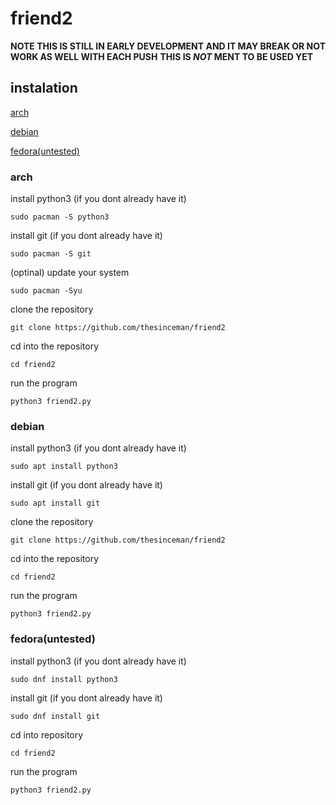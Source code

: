# friend2

**NOTE THIS IS STILL IN EARLY DEVELOPMENT AND IT MAY BREAK OR NOT WORK AS WELL WITH EACH PUSH**
**THIS IS *NOT* MENT TO BE USED YET**

## instalation
[arch](#arch)

[debian](#debian)

[fedora(untested)](#fedorauntested)
### arch

install python3 (if you dont already have it)
```
sudo pacman -S python3
```
install git (if you dont already have it)
```
sudo pacman -S git
```
(optinal) update your system
```
sudo pacman -Syu
```
clone the repository 
```
git clone https://github.com/thesinceman/friend2
```
cd into the repository
```
cd friend2
```
run the program
```
python3 friend2.py
```

### debian

install python3 (if you dont already have it)
```
sudo apt install python3
```
install git (if you dont already have it)
```
sudo apt install git
```
clone the repository
```
git clone https://github.com/thesinceman/friend2
```
cd into the repository 
```
cd friend2
```
run the program
```
python3 friend2.py
```
### fedora(untested)
install python3 (if you dont already have it)
```
sudo dnf install python3
```
install git (if you dont already have it)
```
sudo dnf install git
```
cd into repository 
```
cd friend2
```
run the program
```
python3 friend2.py
```
